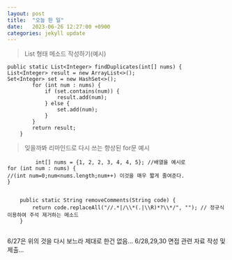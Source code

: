 ```yaml
---
layout: post
title:  "오늘 한 일"
date:   2023-06-26 12:27:00 +0900
categories: jekyll update
---
```


>List 형태 메소드 작성하기(예시)
```
public static List<Integer> findDuplicates(int[] nums) {
List<Integer> result = new ArrayList<>();
Set<Integer> set = new HashSet<>();
        for (int num : nums) {
            if (set.contains(num)) {
                result.add(num);
            } else {
                set.add(num);
            }
        }
        return result;
    }
```
>잊을까봐 리마인드로 다시 쓰는 향상된 for문 예시

```
         int[] nums = {1, 2, 2, 3, 4, 4, 5}; //배열을 예시로
for (int num : nums) {
//(int num=0;num<nums.length;num++) 이것을 매우 짧게 줄여준다.
}
```

``` 정규식 꼭 기억할거야~~!! ㅠㅠㅠ

    public static String removeComments(String code) {
        return code.replaceAll("//.*|/\\*(.|\\R)*?\\*/", ""); // 정규식 이용하여 주석 제거하는 메소드
    }


```

6/27은 위의 것을 다시 보느라 제대로 한건 없음...
6/28,29,30 면접 관련 자료 작성 및 제출...
